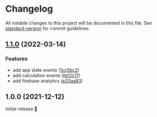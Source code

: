 # Changelog

All notable changes to this project will be documented in this file. See [standard-version](https://github.com/conventional-changelog/standard-version) for commit guidelines.

## [1.1.0](https://github.com/JakobLierman/timecalc/compare/v1.0.0...v1.1.0) (2022-03-14)


### Features

* add app state events ([1cc5bc2](https://github.com/JakobLierman/timecalc/commit/1cc5bc22cd6919c65088d501ab52223fa656815b))
* add calculation events ([fef2c17](https://github.com/JakobLierman/timecalc/commit/fef2c17b07348609a866d5327d5930ba304adb76))
* add firebase analytics ([e20aa83](https://github.com/JakobLierman/timecalc/commit/e20aa83b77af51f283fda22fd403209882ae94cf))

## 1.0.0 (2021-12-12)

Initial release 🥳
